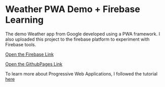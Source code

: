 # Weather PWA Demo + Firebase Learning
The demo Weather app from Google developed using a PWA framework. I also uploaded this project to the firebase platform to experiment with Firebase tools.

[Open the Firebase Link](https://weather-pwa-demo-theodor.firebaseapp.com)

[Open the GithubPages Link](theodormarcu.github.io/)

To learn more about Progressive Web Applications, I followed the tutorial [here](https://developers.google.com/web/fundamentals/codelabs/your-first-pwapp/)

